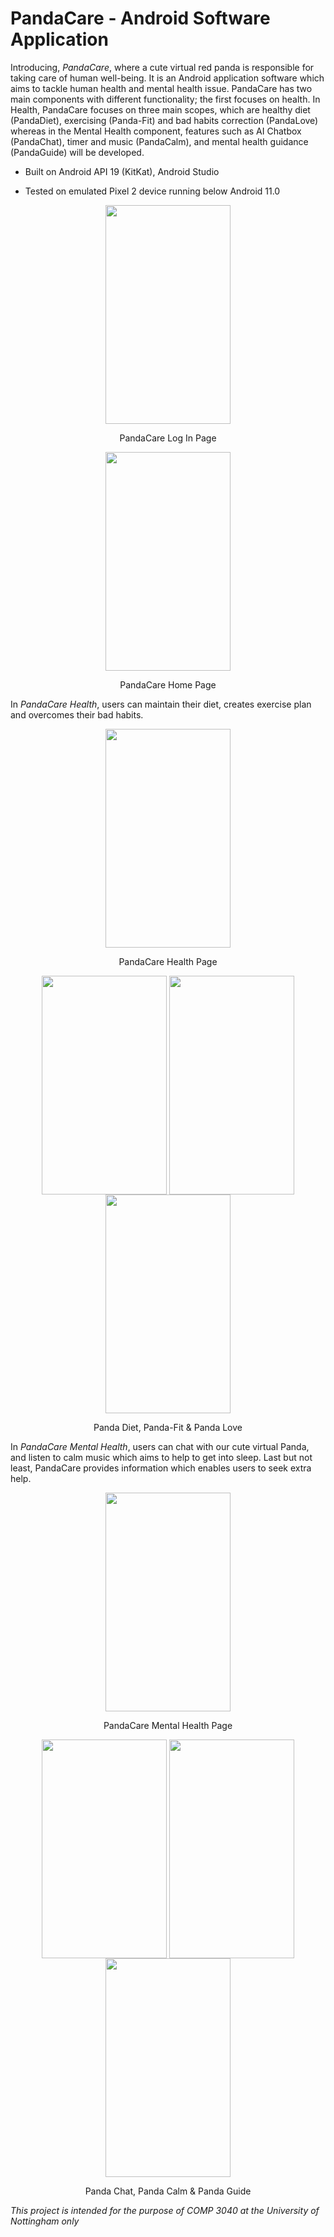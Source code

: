 # PandaCare - Android Software Application

Introducing, *PandaCare*, where a cute virtual red panda is responsible for taking care of human well-being. It is an Android application software which aims to tackle human health and mental health issue. PandaCare has two main components with different functionality; the first focuses on health. In Health, PandaCare focuses on three main scopes, which are healthy diet (PandaDiet), exercising (Panda-Fit) and bad habits correction (PandaLove) whereas in the Mental Health component, features such as AI Chatbox (PandaChat), timer and music (PandaCalm), and mental health guidance (PandaGuide) will be developed.

- Built on Android API 19 (KitKat), Android Studio

- Tested on emulated Pixel 2 device running below Android 11.0

<p align="middle">                                                                                                                              
 <img align="top" src = "https://github.com/justin-sem/PandaCare/assets/93218385/798fbe4e-3ae9-4a47-8514-df45bffc79bf" width="200" height="350">
</p>

<p align="middle">
 PandaCare Log In Page
</p>

<p align="middle">                                                                                                                              
 <img align="top" src = "https://github.com/justin-sem/PandaCare/assets/93218385/2a902767-489c-4baa-8356-866d8d0bd081" width="200" height="350">
</p>

<p align="middle">
 PandaCare Home Page
</p>

In *PandaCare Health*, users can maintain their diet, creates exercise plan and overcomes their bad habits.

<p align="middle">                                                                                                                              
 <img align="top" src = "https://github.com/justin-sem/PandaCare/assets/93218385/c6f1980c-ce68-4282-aaf9-d9d1f56b2dc0" width="200" height="350 ">
</p>

<p align="middle">
 PandaCare Health Page
</p>

<p align="middle">                                                                                                                              
 <img align="top" src = "https://github.com/justin-sem/PandaCare/assets/93218385/548ad415-de0a-47fb-b543-dff5307fd1b4" width="200" height="350" >
 <img align="top" src = "https://github.com/justin-sem/PandaCare/assets/93218385/8c62711d-6fb5-4f0d-a2b4-f43babb72cad" width="200" height="350" >
 <img align="top" src = "https://github.com/justin-sem/PandaCare/assets/93218385/b196f67b-9d86-462c-8f61-33cdfb9a1183" width="200" height="350" >
</p>

<p align="middle">
 Panda Diet, Panda-Fit & Panda Love
</p>

In *PandaCare Mental Health*, users can chat with our cute virtual Panda, and listen to calm music which aims to help to get into sleep. Last but not least, PandaCare provides information which enables users to seek extra help. 

<p align="middle">                                                                                                                              
 <img align="top" src = "https://github.com/justin-sem/PandaCare/assets/93218385/3a271a3b-2f19-4595-85ae-287201080c30" width="200" height="350 ">
</p>

<p align="middle">
 PandaCare Mental Health Page
</p>

<p align="middle">                                                                                                                              
 <img align="top" src = "https://github.com/justin-sem/PandaCare/assets/93218385/7db94642-a9f1-49d7-ac9c-02345df0b240" width="200" height="350" >
 <img align="top" src = "https://github.com/justin-sem/PandaCare/assets/93218385/959c6b5a-8df3-42eb-a875-da496e1cec19" width="200" height="350" >
 <img align="top" src = "https://github.com/justin-sem/PandaCare/assets/93218385/f5d9f2d6-4d28-4794-87bc-b497990229a1" width="200" height="350" >
</p>

<p align="middle">
 Panda Chat, Panda Calm & Panda Guide
</p>



*This project is intended for the purpose of COMP 3040 at the University of Nottingham only*


















